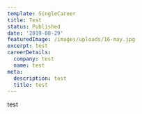 ```yaml
---
template: SingleCareer
title: Test
status: Published
date: '2019-08-29'
featuredImage: /images/uploads/16-may.jpg
excerpt: test
careerDetails:
  company: test
  name: test
meta:
  description: test
  title: test
---
```

test
